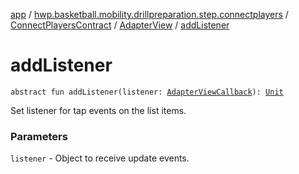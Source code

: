 [app](../../../index.md) / [hwp.basketball.mobility.drillpreparation.step.connectplayers](../../index.md) / [ConnectPlayersContract](../index.md) / [AdapterView](index.md) / [addListener](.)

# addListener

`abstract fun addListener(listener: `[`AdapterViewCallback`](../-adapter-view-callback/index.md)`): `[`Unit`](https://kotlinlang.org/api/latest/jvm/stdlib/kotlin/-unit/index.html)

Set listener for tap events on the list items.

### Parameters

`listener` - Object to receive update events.